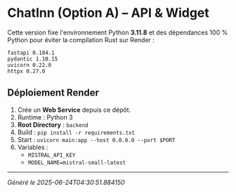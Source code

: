 
# ChatInn (Option A) – API & Widget

Cette version fixe l'environnement Python **3.11.8** et des dépendances
100 % Python pour éviter la compilation Rust sur Render :

```
fastapi 0.104.1
pydantic 1.10.15
uvicorn 0.22.0
httpx 0.27.0
```

## Déploiement Render

1. Crée un **Web Service** depuis ce dépôt.
2. Runtime : Python 3
3. **Root Directory** : `backend`
4. Build : `pip install -r requirements.txt`
5. Start : `uvicorn main:app --host 0.0.0.0 --port $PORT`
6. Variables :
   * `MISTRAL_API_KEY`
   * `MODEL_NAME=mistral-small-latest`

---
_Généré le 2025-06-24T04:30:51.884150_
